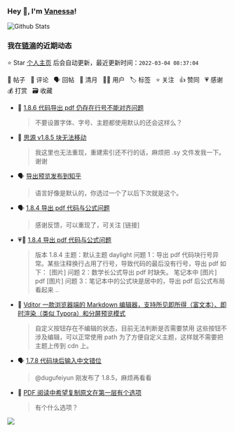 ### Hey 👋, I'm [Vanessa](http://vanessa.b3log.org/)!

![Github Stats](https://github-readme-stats.vercel.app/api?username=Vanessa219&show_icons=true)

<!--events start -->

### 我在[链滴](https://ld246.com)的近期动态

⭐️ Star [个人主页](https://github.com/Vanessa219/Vanessa219) 后会自动更新，最近更新时间：`2022-03-04 08:37:04`

📝 帖子 &nbsp; 💬 评论 &nbsp; 🗣 回帖 &nbsp; 🌙 清月 &nbsp; 👨‍💻 用户 &nbsp; 🏷️ 标签 &nbsp; ⭐️ 关注 &nbsp; 👍 赞同 &nbsp; 💗 感谢 &nbsp; 💰 打赏 &nbsp; 🗃 收藏

* 💬 [1.8.6 代码导出 pdf 仍存在行号不能对齐问题](https://ld246.com/article/1646315003034/comment/1646320569863#comments)

  > 不要设置字体、字号、主题都使用默认的还会这样么？
* 💬 [思源 v1.8.5 块无法移动](https://ld246.com/article/1646287195421/comment/1646319391176#comments)

  > 我这里也无法重现，重建索引还不行的话，麻烦把 .sy 文件发我一下。谢谢
* 🗣 [导出预览发布到知乎](https://ld246.com/article/1628833668431/comment/1646136417383#comments)

  > 语言好像是默认的，你选过一个了以后下次就是这个。
* 🗣 [1.8.4 导出 pdf 代码与公式问题](https://ld246.com/article/1645943925484/comment/1646100043726#comments)

  > 感谢反馈，可以重现了，可关注 [链接]
* 💗📝 [1.8.4 导出 pdf 代码与公式问题](https://ld246.com/article/1645943925484)

  > 版本 1.8.4 主题：默认主题 daylight 问题 1：导出 pdf 代码块行号异常。某些注释换行占用了行号，导致代码的最后没有行号，导出 pdf 如下： [图片] 问题 2：数学长公式导出 pdf 时缺失。 笔记本中 [图片] pdf [图片] 问题 3：笔记本中的公式块是居中的，导出 pdf 后公式布局看起来 ..
* 💬 [Vditor 一款浏览器端的 Markdown 编辑器，支持所见即所得（富文本）、即时渲染（类似 Typora）和分屏预览模式](https://ld246.com/article/1549638745630/comment/1646067220278#comments)

  > 自定义按钮存在不编辑的状态，目前无法判断是否需要禁用 这些按钮不涉及编辑，可以正常使用 path 为了方便自定义主题，这样就不需要把主题上传到 cdn 上。
* 🗣 [1.7.8 代码块后输入中文错位](https://ld246.com/article/1643209564517/comment/1645539080085#comments)

  > @dugufeiyun 刚发布了 1.8.5，麻烦再看看
* 💬 [PDF 阅读中希望复制原文在第一层有个选项](https://ld246.com/article/1645924419860/comment/1646059635479#comments)

  > 有个什么选项？


<!--events end -->

<a title="Hits" target="_blank" href="https://github.com/Vanessa219/Vanessa219"><img src="https://hits.b3log.org/Vanessa219/Vanessa219.svg"></a>
